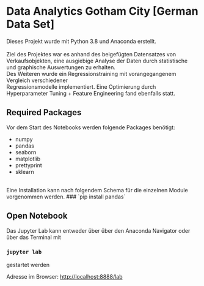 # Data Analytics Gotham City [German Data Set]

Dieses Projekt wurde mit Python 3.8 und Anaconda erstellt.<br />
<br />
Ziel des Projektes war es anhand des beigefügten Datensatzes von <br />
Verkaufsobjekten, eine ausgiebige Analyse der Daten durch statistische <br />
und graphische Auswertungen zu erhalten. <br />
Des Weiteren wurde ein Regressionstraining mit vorangegangenem Vergleich verschiedener <br />
Regressionsmodelle implementiert.
Eine Optimierung durch Hyperparameter Tuning + Feature Engineering fand ebenfalls statt.

## Required Packages

Vor dem Start des Notebooks werden folgende Packages benötigt: <br />
  - numpy
  - pandas
  - seaborn
  - matplotlib
  - prettyprint
  - sklearn
<br />
Eine Installation kann nach folgendem Schema für die einzelnen Module vorgenommen werden.
### `pip install pandas`

## Open Notebook

Das Jupyter Lab kann entweder über über den Anaconda Navigator oder <br />
über das Terminal mit
### `jupyter lab`
gestartet werden

Adresse im Browser: [http://localhost:8888/lab](http://localhost:8888/lab)

